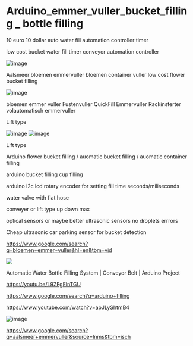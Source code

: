 # Arduino_emmer_vuller_bucket_filling _ bottle filling

10 euro 10 dollar auto water fill automation controller timer

low cost bucket water fill timer conveyor automation controller

![image](https://user-images.githubusercontent.com/45427770/144734437-b7007db6-d339-4239-bf22-a815432fa71b.png)

Aalsmeer bloemen emmervuller bloemen container vuller low cost flower bucket filling

![image](https://user-images.githubusercontent.com/45427770/144736042-96022345-2486-46af-85d5-958ef996d3bb.png)

bloemen emmer vuller Fustenvuller QuickFill Emmervuller Rackinsterter volautomatisch emmervuller

Lift type 

![image](https://user-images.githubusercontent.com/45427770/144736439-6f6ed0fb-3651-4d46-b5f3-d11f2549561b.png)
![image](https://user-images.githubusercontent.com/45427770/144736551-9788f28a-9d06-4d0c-8117-9c16055530d4.png)

Lift type 


Arduino flower bucket filling / auomatic bucket filling / auomatic container filling

arduino bucket filling cup filling

arduino i2c lcd rotary encoder for setting fill time seconds/miliseconds

water valve with flat hose

conveyer or lift type up down max

optical sensors or maybe better ultrasonic sensors no droplets errrors

Cheap ultrasonic car parking sensor for bucket detection

https://www.google.com/search?q=bloemen+emmer+vuller&hl=en&tbm=vid



<img src="https://youtu.be/L9ZFgElnTGU">

Automatic Water Bottle Filling System | Conveyor Belt | Arduino Project

https://youtu.be/L9ZFgElnTGU


https://www.google.com/search?q=arduino+filling

https://www.youtube.com/watch?v=apJLyShtmB4

![image](https://user-images.githubusercontent.com/45427770/144734437-b7007db6-d339-4239-bf22-a815432fa71b.png)


https://www.google.com/search?q=aalsmeer+emmervuller&source=lnms&tbm=isch
